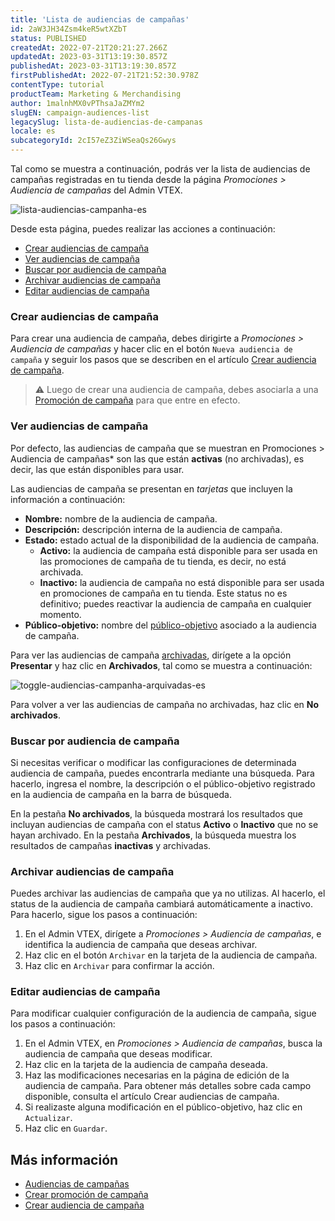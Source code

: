 ```yaml
---
title: 'Lista de audiencias de campañas'
id: 2aW3JH34Zsm4keR5wtXZbT
status: PUBLISHED
createdAt: 2022-07-21T20:21:27.266Z
updatedAt: 2023-03-31T13:19:30.857Z
publishedAt: 2023-03-31T13:19:30.857Z
firstPublishedAt: 2022-07-21T21:52:30.978Z
contentType: tutorial
productTeam: Marketing & Merchandising
author: 1malnhMX0vPThsaJaZMYm2
slugEN: campaign-audiences-list
legacySlug: lista-de-audiencias-de-campanas
locale: es
subcategoryId: 2cI57eZ3ZiWSeaQs26Gwys
---
```


Tal como se muestra a continuación, podrás ver la lista de audiencias de campañas registradas en tu tienda desde la página *Promociones > Audiencia de campañas* del Admin VTEX.

![lista-audiencias-campanha-es](https://cdn.statically.io/gh/vtexdocs/help-center-content/refs/heads/main/docs/es/tutorials/tasas-y-promociones/audiencia-de-las-campa%C3%B1as/lista-de-audiencias-de-campanas_1.png)

Desde esta página, puedes realizar las acciones a continuación:

* [Crear audiencias de campaña](#crear-audiencias-de-campana)
* [Ver audiencias de campaña](#ver-audiencias-de-campana)
* [Buscar por audiencia de campaña](#buscar-por-audiencia-de-campana)
* [Archivar audiencias de campaña](#archivar-audiencias-de-campana)
* [Editar audiencias de campaña](#editar-audiencias-de-campana)

### Crear audiencias de campaña

Para crear una audiencia de campaña, debes dirigirte a *Promociones > Audiencia de campañas* y hacer clic en el botón `Nueva audiencia de campaña` y seguir los pasos que se describen en el artículo [Crear audiencia de campaña](/es/tutorial/crear-audiencia-de-campanas--6cnuDZJzIkIeocewAQQK4K).

> ⚠️ Luego de crear una audiencia de campaña, debes asociarla a una [Promoción de campaña](/es/tutorial/promocion-de-campana--1ChYXhK2AQGuS6wAqS8Ume) para que entre en efecto.

### Ver audiencias de campaña

Por defecto, las audiencias de campaña que se muestran en Promociones > Audiencia de campañas* son las que están **activas** (no archivadas), es decir, las que están disponibles para usar.

Las audiencias de campaña se presentan en _tarjetas_ que incluyen la información a continuación:

* **Nombre:** nombre de la audiencia de campaña.
* **Descripción:** descripción interna de la audiencia de campaña.
* **Estado:** estado actual de la disponibilidad de la audiencia de campaña.
    * **Activo:** la audiencia de campaña está disponible para ser usada en las promociones de campaña de tu tienda, es decir, no está archivada.
    * **Inactivo:** la audiencia de campaña no está disponible para ser usada en promociones de campaña en tu tienda. Este status no es definitivo; puedes reactivar la audiencia de campaña en cualquier momento.
* **Público-objetivo:** nombre del [público-objetivo](/es/tutorial/audiencias-de-campanas--3o7lhpNseXY2WmjZO0gQ6m#publico-objetivo) asociado a la audiencia de campaña.

Para ver las audiencias de campaña [archivadas](#archivar-audiencias-de-campana), dirígete a la opción **Presentar** y haz clic en **Archivados**, tal como se muestra a continuación:

![toggle-audiencias-campanha-arquivadas-es](https://cdn.statically.io/gh/vtexdocs/help-center-content/refs/heads/main/docs/es/tutorials/tasas-y-promociones/audiencia-de-las-campa%C3%B1as/lista-de-audiencias-de-campanas_2.png)

Para volver a ver las audiencias de campaña no archivadas, haz clic en **No archivados**.

### Buscar por audiencia de campaña

Si necesitas verificar o modificar las configuraciones de determinada audiencia de campaña, puedes encontrarla mediante una búsqueda. Para hacerlo, ingresa el nombre, la descripción o el público-objetivo registrado en la audiencia de campaña en la barra de búsqueda.

En la pestaña **No archivados**, la búsqueda mostrará los resultados que incluyan audiencias de campaña con el status **Activo** o **Inactivo** que no se hayan archivado. En la pestaña **Archivados**, la búsqueda muestra los resultados de campañas **inactivas** y archivadas.

### Archivar audiencias de campaña

Puedes archivar las audiencias de campaña que ya no utilizas. Al hacerlo, el status de la audiencia de campaña cambiará automáticamente a inactivo. Para hacerlo, sigue los pasos a continuación:

1. En el Admin VTEX, dirígete a *Promociones > Audiencia de campañas*,  e identifica la audiencia de campaña que deseas archivar.
2. Haz clic en el botón `Archivar` en la tarjeta de la audiencia de campaña.
3. Haz clic en `Archivar` para confirmar la acción.

### Editar audiencias de campaña

Para modificar cualquier configuración de la audiencia de campaña, sigue los pasos a continuación:

1. En el Admin VTEX, en *Promociones > Audiencia de campañas*, busca la audiencia de campaña que deseas modificar.
2. Haz clic en la tarjeta de la audiencia de campaña deseada.
3. Haz las modificaciones necesarias en la página de edición de la audiencia de campaña. Para obtener más detalles sobre cada campo disponible, consulta el artículo Crear audiencias de campaña.
4. Si realizaste alguna modificación en el público-objetivo, haz clic en `Actualizar`.
5. Haz clic en `Guardar`.

## Más información

- [Audiencias de campañas](/es/tutorial/audiencias-de-campanas--3o7lhpNseXY2WmjZO0gQ6m)
- [Crear promoción de campaña](/es/tutorial/promocion-de-campana--1ChYXhK2AQGuS6wAqS8Ume)
- [Crear audiencia de campaña](/es/tutorial/crear-audiencia-de-campanas--6cnuDZJzIkIeocewAQQK4K)
